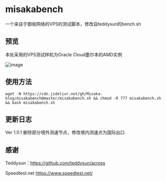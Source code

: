# misakabench
一个来自于御坂网络的VPS的测试脚本，修改自teddysun的bench.sh

## 预览

本处采用的VPS测试样机为Oracle Cloud墨尔本的AMD实例

![image](https://user-images.githubusercontent.com/96560028/151930638-bf10fb0b-1107-4542-b62f-6b9ae110f7a8.png)

## 使用方法

```shell
wget -N https://cdn.jsdelivr.net/gh/Misaka-blog/misakabench@master/misakabench.sh && chmod -R 777 misakabench.sh && bash misakabench.sh
```

## 更新日志

Ver 1.0.1 删除部分境外测速节点，修改境内测速点为国际出口

## 感谢

Teddysun：https://github.com/teddysun/across

Speedtest.net https://www.speedtest.net/
